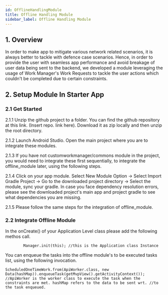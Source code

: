 ```yaml
---
id: OfflineHandlingModule
title: Offline Handling Module
sidebar_label: Offline Handling Module
---
```


## 1. Overview 

In order to make app to mitigate various network related scenarios, it is always better to tackle with defence case scenarios. Hence, in order to provide the user with seamless app performance and avoid breakage of user data being sent to the backend, we developed a module leveraging the usage of Work Manager's Work Requests to tackle the user actions which couldn't be completed due to certain constraints.


## 2. Setup Module In Starter App

### 2.1 Get Started

2.1.1  Unzip the github project to a folder. You can find the github repository at this link. (Insert repo. link here). Download it as zip locally and then unzip the root directory.

2.1.2  Launch Android Studio. Open the main project where you are to integrate these modules. 

2.1.3  If you have not customworkmanager/commons module in the project, you would need to integrate these first sequentially, to integrate the offline_module later, using the following steps.

2.1.4  Click on your app module. Select New Module Option -> Select Import Gradle Project -> Go to the downloaded project directory -> Select the module, sync your gradle. In case you face dependency resolution errors, please see the downloaded project's main app and project gradle to see what dependencies you are missing.

2.1.5  Please follow the same steps for the integration of offline_module.

### 2.2 Integrate Offline Module

In the onCreate() of your Application Level class please add the following methos call.

```
        Manager.init(this); //this is the Application class Instance

```
You can enqueue the tasks into the offline module's to be executed tasks list, using the following invocation.

```
ScheduledOneTimeWork.from(ApiWorker.class, new Data(hashMap)).enqueueTask(getMvpView().getActivityContext());
//ApiWorker is the worker class to execute the task when the constraints are met. hashMap refers to the data to be sent wrt. //to the task enqueued.
```
